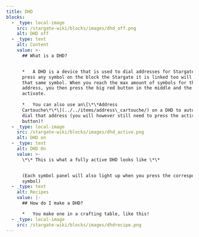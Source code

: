 ```yaml
---
title: DHD
blocks:
  - _type: local-image
    src: /stargate-wiki/blocks/images/dhd_off.png
    alt: DHD off
  - _type: text
    alt: Content
    value: >-
      ## What is a DHD?


      *   A DHD is a device that is used to dial addresses for Stargates. If you
      press any symbol on the block the Stargate it is linked too will activate
      that same symbol. When you reach the max amount of symbols for that
      address, you then press the big red button in the middle and the gate will
      activate.
          
      *   You can also use an\[\*\*Address
      Cartouche\*\*\](../../items/address\_cartouche/) on a DHD to automatically
      dial that address (you will however still need to press the activation
      button)!
  - _type: local-image
    src: /stargate-wiki/blocks/images/dhd_active.png
    alt: DHD on
  - _type: text
    alt: DHD On
    value: >-
      \*\* This is what a fully active DHD looks like \*\*


      (Each symbol panel will also light up when you press the corresponding
      symbol)
  - _type: text
    alt: Recipes
    value: |-
      ## How do I make a DHD?

      *   You make one in a crafting table, like this!
  - _type: local-image
    src: /stargate-wiki/blocks/images/dhdrecipe.png
---
```

